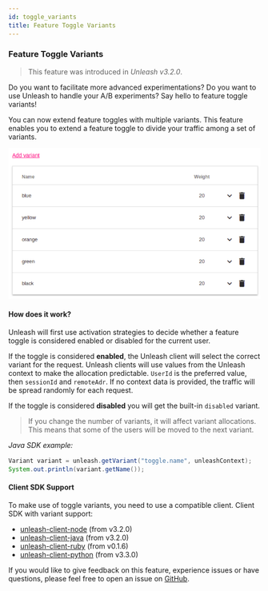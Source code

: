```yaml
---
id: toggle_variants
title: Feature Toggle Variants
---
```


### Feature Toggle Variants

> This feature was introduced in _Unleash v3.2.0_.

Do you want to facilitate more advanced experimentations? Do you want to use Unleash to handle your A/B experiments? Say hello to feature toggle variants!

You can now extend feature toggles with multiple variants. This feature enables you to extend a feature toggle to divide your traffic among a set of variants.

![toggle_variants](assets/variants.png 'Feature Toggle Variants')

#### How does it work?

Unleash will first use activation strategies to decide whether a feature toggle is considered enabled or disabled for the current user.

If the toggle is considered **enabled**, the Unleash client will select the correct variant for the request. Unleash clients will use values from the Unleash context to make the allocation predictable. `UserId` is the preferred value, then `sessionId` and `remoteAdr`. If no context data is provided, the traffic will be spread randomly for each request.

If the toggle is considered **disabled** you will get the built-in `disabled` variant.

> If you change the number of variants, it will affect variant allocations. This means that some of the users will be moved to the next variant.

_Java SDK example:_

```java
Variant variant = unleash.getVariant("toggle.name", unleashContext);
System.out.println(variant.getName());
```

#### Client SDK Support

To make use of toggle variants, you need to use a compatible client. Client SDK with variant support:

- [unleash-client-node](https://github.com/Unleash/unleash-client-node) (from v3.2.0)
- [unleash-client-java](https://github.com/Unleash/unleash-client-java) (from v3.2.0)
- [unleash-client-ruby](https://github.com/Unleash/unleash-client-ruby) (from v0.1.6)
- [unleash-client-python](https://github.com/Unleash/unleash-client-python) (from v3.3.0)

If you would like to give feedback on this feature, experience issues or have questions, please feel free to open an issue on [GitHub](https://github.com/Unleash/unleash/).
